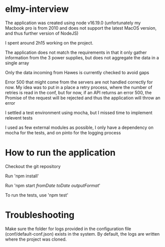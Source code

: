 # elmy-interview
The application was created using node v16.19.0 (unfortunately my Macbook pro is from 2010 and does not support the latest MacOS version, and thus further version of NodeJS)

I spent around 2h15 working on the project. 

The application does not match the requirements in that it only gather information from the 3 power supplies, but does not aggregate the data in a single array

Only the data incoming from Hawes is currently checked to avoid gaps

Error 500 that might come from the servers are not handled correctly for now.
My idea was to put in a place a retry process, where the number of retries is read in the conf, but for now, if an API returns an error 500, the Promise of the request will be rejected and thus the application will throw an error

I settled a test environment using mocha, but I missed time to implement relevent tests

I used as few external modules as possible, I only have a dependency on mocha for the tests, and on pinto for the logging process

# How to run the application

Checkout the git repository

Run 'npm install'

Run 'npm start *fromDate* *toDate* *outputFormat*'

To run the tests, use 'npm test'

# Troubleshooting

Make sure the folder for logs provided in the configuration file (conf/default-conf.json) exists in the system. By default, the logs are written where the project was cloned.
